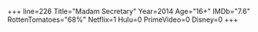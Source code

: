+++
line=226
Title="Madam Secretary"
Year=2014
Age="16+"
IMDb="7.6"
RottenTomatoes="68%"
Netflix=1
Hulu=0
PrimeVideo=0
Disney=0
+++

